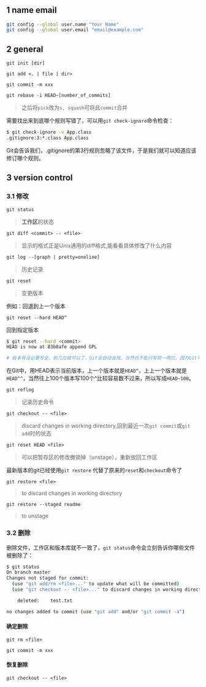 #

## 1 name email

```bash
git config --global user.name "Your Name"
git config --global user.email "email@example.com"
```

## 2 general

`git init [dir]`

`git add <. | file | dir>`

`git commit -m xxx`

`git rebase -i HEAD~[number_of_commits]`
>之后将`pick`改为`s, squash`可将此`commit`合并

需要找出来到底哪个规则写错了，可以用`git check-ignore`命令检查：

```bash
$ git check-ignore -v App.class
.gitignore:3:*.class App.class
```

Git会告诉我们，.gitignore的第3行规则忽略了该文件，于是我们就可以知道应该修订哪个规则。

## 3 version control

### 3.1 修改

`git status`
>**工作区**的状态

`git diff <commit> -- <file>`
>显示的格式正是Unix通用的diff格式,能看看具体修改了什么内容

`git log --[graph | pretty=oneline]`
>历史记录

`git reset`
>变更版本

例如：回退到上一个版本

`git reset --hard HEAD^`

回到指定版本

```bash
$ git reset --hard <commit>
HEAD is now at 83b0afe append GPL

# 版本号没必要写全，前几位就可以了，Git会自动去找。当然也不能只写前一两位，因为Git可能会找到多个版本号，就无法确定是哪一个了。
```

在Git中，用HEAD表示当前版本，上一个版本就是`HEAD^`，上上一个版本就是`HEAD^^`，当然往上100个版本写100个^比较容易数不过来，所以写成`HEAD~100`。

`git reflog`
>记录历史命令

`git checkout -- <file>`
>discard changes in working directory,回到最近一次`git commit`或`git add`时的状态

`git reset HEAD <file>`
>可以把暂存区的修改撤销掉（unstage），重新放回工作区

最新版本的git已经使用`git restore` 代替了原来的`reset`和`checkout`命令了

`git restore <file>`
>to discard changes in working directory

`git restore --staged readme`
>to unstage

### 3.2 删除

删除文件，工作区和版本库就不一致了，`git status`命令会立刻告诉你哪些文件被删除了：

```bash
$ git status
On branch master
Changes not staged for commit:
  (use "git add/rm <file>..." to update what will be committed)
  (use "git checkout -- <file>..." to discard changes in working directory)

    deleted:    test.txt

no changes added to commit (use "git add" and/or "git commit -a")
```

#### 确定删除

`git rm <file>`

`git commit -m xxx`

#### 恢复删除

`git checkout -- <file>`